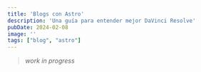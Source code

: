 ```yaml
---
title: 'Blogs con Astro'
description: 'Una guía para entender mejor DaVinci Resolve'
pubDate: 2024-02-08
image: ''
tags: ["blog", "astro"]
---
```


> *work in progress*